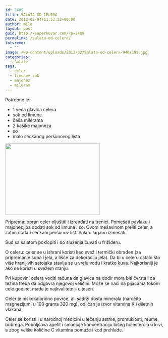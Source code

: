 ```yaml
---
id: 2409
title: SALATA OD CELERA
date: 2012-02-04T11:53:22+00:00
author: mila
layout: post
guid: http://superkuvar.com/?p=2409
permalink: /salata-od-celera/
totvreme:
  - ""
image: /wp-content/uploads/2012/02/Salata-od-celera-940x198.jpg
categories:
  - Salate
tags:
  - celer
  - limunov sok
  - majonez
  - mileram
---
```

Potrebno je:

  * 1 veća glavica celera
  * sok od limuna
  * čaša milerama
  * 2 kašike majoneza
  * so
  * malo seckanog peršunovog lista

<img class="alignnone size-medium wp-image-2437" title="Salata od celera" src="//superkuvar.com/wp-content/uploads/2012/02/Salata-od-celera-300x225.jpg" alt="" width="300" height="225" /> 

Priprema: opran celer oljuštiti i izrendati na trenici. Pomešati pavlaku i majonez, pa dodati sok od limuna i so. Ovom mešavinom preliti celer, a zatim dodati seckani peršunov list. Salatu lagano izmešati.

Sud sa salatom poklopiti i do služenja čuvati u frižideru.

O celeru: celer se u ishrani koristi kao svež i termički obrađen (za pripremanje supa i jela, a lišće za dekoraciju jela). Da bi u celeru ostalo što više hranljivih satojaka stavlja se u vrelu vodu i kratko kuva. Najkorisniji je ako se koristi u svežem stanju.

Pri kupovini celera voditi računa da glavica na dodir mora biti čvrsta i da težina treba da odgovra njegovoj veličini. Može se naći na pijacama tokom cele godine, mada je najkvalitetniji u jesen.

Celer je niskokalorično povrće, ali sadrži dosta minerala (naročito magnezijum, u 100 grama 320 mg), odličan je izvor vitamina K i dijetnih vlakana.

Celer se koristi i u narodnoj medicini u lečenju astme, promuklosti, reume, bubrega. Poboljšava apetit i smanjuje koncentraciju lošeg holesterola u krvi, a zbog velike količine C vitamina pomaže i kod prehlade.